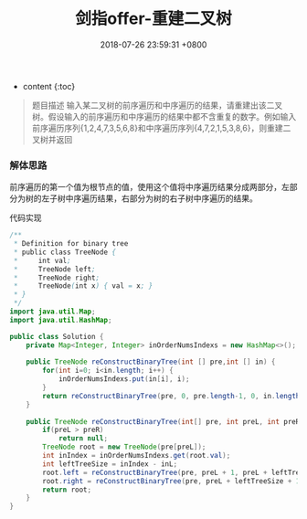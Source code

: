 ﻿---
layout: post
title:  "剑指offer-重建二叉树"
date:   2018-07-26 23:59:31 +0800
categories: 剑指offer 
tags: 二叉树
---

* content
{:toc}

> 题目描述
输入某二叉树的前序遍历和中序遍历的结果，请重建出该二叉树。假设输入的前序遍历和中序遍历的结果中都不含重复的数字。例如输入前序遍历序列{1,2,4,7,3,5,6,8}和中序遍历序列{4,7,2,1,5,3,8,6}，则重建二叉树并返回

### 解体思路
前序遍历的第一个值为根节点的值，使用这个值将中序遍历结果分成两部分，左部分为树的左子树中序遍历结果，右部分为树的右子树中序遍历的结果。

代码实现
```java
/**
 * Definition for binary tree
 * public class TreeNode {
 *     int val;
 *     TreeNode left;
 *     TreeNode right;
 *     TreeNode(int x) { val = x; }
 * }
 */
import java.util.Map;
import java.util.HashMap;

public class Solution {
    private Map<Integer, Integer> inOrderNumsIndexs = new HashMap<>();
    
    public TreeNode reConstructBinaryTree(int [] pre,int [] in) {
        for(int i=0; i<in.length; i++) {
            inOrderNumsIndexs.put(in[i], i);
        }
        return reConstructBinaryTree(pre, 0, pre.length-1, 0, in.length-1);
    }
    
    public TreeNode reConstructBinaryTree(int[] pre, int preL, int preR, int inL, int inR) {
        if(preL > preR)
            return null;
        TreeNode root = new TreeNode(pre[preL]);
        int inIndex = inOrderNumsIndexs.get(root.val);
        int leftTreeSize = inIndex - inL;
        root.left = reConstructBinaryTree(pre, preL + 1, preL + leftTreeSize, inL, inL + leftTreeSize - 1);
        root.right = reConstructBinaryTree(pre, preL + leftTreeSize + 1, preR, inL + leftTreeSize + 1, inR);
        return root;
    }
}
```
